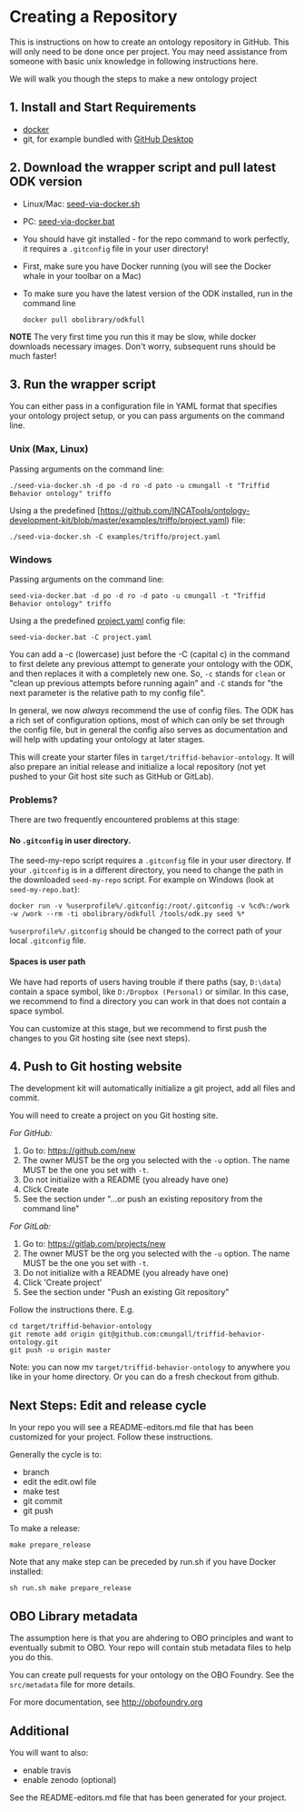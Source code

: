 # Creating a Repository

This is instructions on how to create an ontology repository in
GitHub. This will only need to be done once per project. You may need
assistance from someone with basic unix knowledge in following
instructions here.

We will walk you though the steps to make a new ontology project

## 1. Install and Start Requirements

 * [docker](https://www.docker.com/get-docker)
 * git, for example bundled with [GitHub Desktop](https://desktop.github.com/)

## 2. Download the wrapper script and pull latest ODK version

 * Linux/Mac: [seed-via-docker.sh](https://raw.githubusercontent.com/INCATools/ontology-development-kit/master/seed-via-docker.sh)
 * PC: [seed-via-docker.bat](https://raw.githubusercontent.com/INCATools/ontology-development-kit/master/seed-via-docker.bat)
 * You should have git installed - for the repo command to work perfectly, it requires a `.gitconfig` file in your user directory!
 * First, make sure you have Docker running (you will see the Docker whale in your toolbar on a Mac)
 * To make sure you have the latest version of the ODK installed, run in the command line 

    `docker pull obolibrary/odkfull`

**NOTE** The very first time you run this it may be slow, while docker downloads necessary images. Don't worry, subsequent runs should be much faster!

## 3. Run the wrapper script

You can either pass in a configuration file in YAML format that specifies your ontology project setup, or you can pass arguments on the command line.

### Unix (Max, Linux)

Passing arguments on the command line:

    ./seed-via-docker.sh -d po -d ro -d pato -u cmungall -t "Triffid Behavior ontology" triffo

Using a the predefined [https://github.com/INCATools/ontology-development-kit/blob/master/examples/triffo/project.yaml) file:

    ./seed-via-docker.sh -C examples/triffo/project.yaml

### Windows

Passing arguments on the command line:

    seed-via-docker.bat -d po -d ro -d pato -u cmungall -t "Triffid Behavior ontology" triffo

Using a the predefined [project.yaml](https://github.com/INCATools/ontology-development-kit/blob/master/examples/triffo/project.yaml) config file:

    seed-via-docker.bat -C project.yaml

You can add a -c (lowercase) just before the -C (capital c) in the command to first delete any previous attempt to generate your ontology with the ODK, and then replaces it with a completely new one. So, `-c` stands for `clean` or "clean up previous attempts before running again" and `-C` stands for "the next parameter is the relative path to my config file".

In general, we now _always_ recommend the use of config files. The ODK has a rich set of configuration options, most of which can only be set through the config file, but in general the config also serves as documentation and will help with updating your ontology at later stages. 

This will create your starter files in
`target/triffid-behavior-ontology`. It will also prepare an initial
release and initialize a local repository (not yet pushed to your Git host site such as GitHub or GitLab).

### Problems?

There are two frequently encountered problems at this stage:

#### No `.gitconfig` in user directory.

The seed-my-repo script requires a `.gitconfig` file in your user directory. If your `.gitconfig` is in a different directory, you need to change the path in the downloaded `seed-my-repo` script. For example on Windows (look at `seed-my-repo.bat`):

```
docker run -v %userprofile%/.gitconfig:/root/.gitconfig -v %cd%:/work -w /work --rm -ti obolibrary/odkfull /tools/odk.py seed %*
```

`%userprofile%/.gitconfig` should be changed to the correct path of your local `.gitconfig` file.

#### Spaces is user path

We have had reports of users having trouble if there paths (say, `D:\data`) contain a space symbol, like `D:/Dropbox (Personal)` or similar. In this case, we recommend to find a directory you can work in that does not contain a space symbol.

You can customize at this stage, but we recommend to first push the changes to you Git hosting site (see next steps).

## 4. Push to Git hosting website

The development kit will automatically initialize a git project, add all files and commit.

You will need to create a project on you Git hosting site.

*For GitHub:*

 1. Go to: https://github.com/new
 2. The owner MUST be the org you selected with the `-u` option. The name MUST be the one you set with `-t`.
 3. Do not initialize with a README (you already have one)
 4. Click Create
 5. See the section under "…or push an existing repository from the command line"

*For GitLab:*

 1. Go to: https://gitlab.com/projects/new
 2. The owner MUST be the org you selected with the `-u` option. The name MUST be the one you set with `-t`.
 3. Do not initialize with a README (you already have one)
 4. Click 'Create project'
 5. See the section under "Push an existing Git repository"

Follow the instructions there. E.g.

```
cd target/triffid-behavior-ontology
git remote add origin git@github.com:cmungall/triffid-behavior-ontology.git
git push -u origin master
```

Note: you can now mv `target/triffid-behavior-ontology` to anywhere you like in your home directory. Or you can do a fresh checkout from github.


## Next Steps: Edit and release cycle

In your repo you will see a README-editors.md file that has been customized for your project. Follow these instructions.

Generally the cycle is to:

 - branch
 - edit the edit.owl file
 - make test
 - git commit
 - git push

To make a release:

`make prepare_release`

Note that any make step can be preceded by run.sh if you have Docker installed:

`sh run.sh make prepare_release`

## OBO Library metadata

The assumption here is that you are ahdering to OBO principles and
want to eventually submit to OBO. Your repo will contain stub metadata
files to help you do this.

You can create pull requests for your ontology on the OBO Foundry. See the `src/metadata` file for more details.

For more documentation, see http://obofoundry.org

## Additional

You will want to also:

 * enable travis
 * enable zenodo (optional)

See the README-editors.md file that has been generated for your project.
